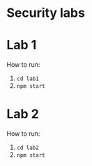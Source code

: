 # Security labs
# Lab 1 
How to run:

1. `cd lab1`
2. `npm start`

# Lab 2
How to run:

1. `cd lab2`
2. `npm start`